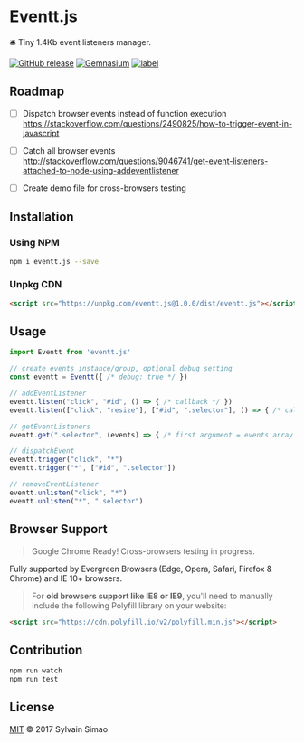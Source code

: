 # Eventt.js

🛎️ Tiny 1.4Kb event listeners manager.


[![GitHub release](https://img.shields.io/github/release/maoosi/eventt.js.svg)](https://github.com/maoosi/eventt.js) [![Gemnasium](https://img.shields.io/gemnasium/maoosi/eventt.js.svg)](https://github.com/maoosi/eventt.js) [![label](https://img.shields.io/github/issues-raw/badges/shields/website.svg)](https://github.com/maoosi/eventt.js)


## Roadmap

- [ ] Dispatch browser events instead of function execution https://stackoverflow.com/questions/2490825/how-to-trigger-event-in-javascript
- [ ] Catch all browser events http://stackoverflow.com/questions/9046741/get-event-listeners-attached-to-node-using-addeventlistener
- [ ] Create demo file for cross-browsers testing


## Installation

### Using NPM

```bash
npm i eventt.js --save
```

### Unpkg CDN

```html
<script src="https://unpkg.com/eventt.js@1.0.0/dist/eventt.js"></script>
```


## Usage

```javascript
import Eventt from 'eventt.js'

// create events instance/group, optional debug setting
const eventt = Eventt({ /* debug: true */ })

// addEventListener
eventt.listen("click", "#id", () => { /* callback */ })
eventt.listen(["click", "resize"], ["#id", ".selector"], () => { /* callback */ }, { /* opts */ })

// getEventListeners
eventt.get(".selector", (events) => { /* first argument = events array */ })

// dispatchEvent
eventt.trigger("click", "*")
eventt.trigger("*", ["#id", ".selector"])

// removeEventListener
eventt.unlisten("click", "*")
eventt.unlisten("*", ".selector")
```


## Browser Support

> Google Chrome Ready! Cross-browsers testing in progress.

Fully supported by Evergreen Browsers (Edge, Opera, Safari, Firefox & Chrome) and IE 10+ browsers.

> For **old browsers support like IE8 or IE9**, you'll need to manually include the following Polyfill library on your website:
>
```html
<script src="https://cdn.polyfill.io/v2/polyfill.min.js"></script>
```


## Contribution

```bash
npm run watch
npm run test
```


## License

[MIT](https://github.com/maoosi/eventt.js/blob/master/LICENSE.md) © 2017 Sylvain Simao
